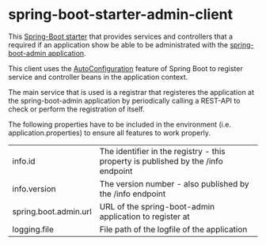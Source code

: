 spring-boot-starter-admin-client
================================

This [Spring-Boot starter](http://docs.spring.io/spring-boot/docs/current-SNAPSHOT/reference/htmlsingle/#using-boot-starter-poms "Spring Boot docu") that provides services and controllers that a required if an application show be able to be administrated with the [spring-boot-admin application](https://github.com/codecentric/spring-boot-admin "GitHub project").

This client uses the [AutoConfiguration](http://docs.spring.io/spring-boot/docs/current-SNAPSHOT/reference/htmlsingle/#using-boot-auto-configuration "Spring Boot docu") feature of Spring Boot to register service and controller beans in the application context.

The main service that is used is a registrar that registeres the application at the spring-boot-admin application by periodically calling a REST-API to check or perform the registration of itself.

The following properties have to be included in the environment (i.e. application.properties) to ensure all features to work properly.

<table>
<tr>
<td>info.id</td><td>The identifier in the registry - this property is published by the /info endpoint</td>
</tr>
<tr>
<td>info.version</td><td>The version number - also published by the /info endpoint</td>
</tr>
<tr>
<td>spring.boot.admin.url</td><td>URL of the spring-boot-admin application to register at</td>
</tr>
<tr>
<td>logging.file</td><td>File path of the logfile of the application</td>
</tr>
</table>
